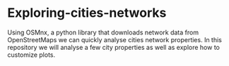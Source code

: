 # Exploring-cities-networks
Using OSMnx, a python library that downloads network data from OpenStreetMaps we can quickly analyse cities network properties. In this repository we will analyse a few city properties as well as explore how to customize plots. 

